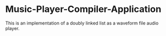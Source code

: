 # Music-Player-Compiler-Application

This is an implementation of a doubly linked list as a waveform file audio player.


